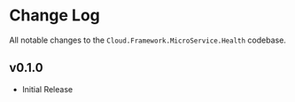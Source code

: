 # Change Log
All notable changes to the `Cloud.Framework.MicroService.Health` codebase.

## v0.1.0
- Initial Release